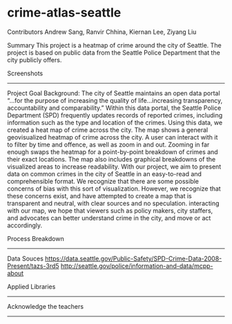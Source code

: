 # crime-atlas-seattle

Contributors
Andrew Sang, Ranvir Chhina, Kiernan Lee, Ziyang Liu

Summary
This project is a heatmap of crime around the city of Seattle. The project is based on public data from the Seattle Police Department that the city publicly offers.

Screenshots
***

Project Goal
Background: The city of Seattle maintains an open data portal “…for the purpose of increasing the quality of life…increasing transparency, accountability and comparability.” Within this data portal, the Seattle Police Department (SPD) frequently updates records of reported crimes, including information such as the type and location of the crimes. Using this data, we created a heat map of crime across the city.
The map shows a general geovisualized heatmap of crime across the city. A user can interact with it to filter by time and offence, as well as zoom in and out. Zooming in far enough swaps the heatmap for a point-by-point breakdown of crimes and their exact locations. The map also includes graphical breakdowns of the visualized areas to increase readability.
With our project, we aim to present data on common crimes in the city of Seattle in an easy-to-read and comprehensible format. We recognize that there are some possible concerns of bias with this sort of visualization. However, we recognize that these concerns exist, and have attempted to create a map that is transparent and neutral, with clear sources and no speculation. interacting with our map, we hope that viewers such as policy makers, city staffers, and advocates can better understand crime in the city, and move or act accordingly.

Process Breakdown
***

Data Souces
https://data.seattle.gov/Public-Safety/SPD-Crime-Data-2008-Present/tazs-3rd5
http://seattle.gov/police/information-and-data/mcpp-about 

Applied Libraries
***

Acknowledge the teachers
***
